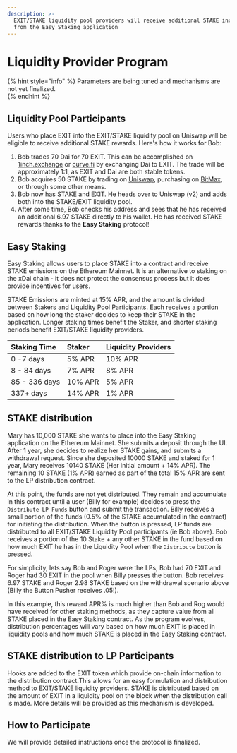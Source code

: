 ```yaml
---
description: >-
  EXIT/STAKE liquidity pool providers will receive additional STAKE incentives
  from the Easy Staking application
---
```


# Liquidity Provider Program

{% hint style="info" %}
Parameters are being tuned and mechanisms are not yet finalized.  
{% endhint %}

## Liquidity Pool Participants

Users who place EXIT into the EXIT/STAKE liquidity pool on Uniswap will be eligible to receive additional STAKE rewards. Here's how it works for Bob:

1. Bob trades 70 Dai for 70 EXIT. This can be accomplished on [1inch.exchange](https://1inch.exchange/#/) or [curve.fi](https://www.curve.fi/) by exchanging Dai to EXIT.  The trade will be approximately 1:1, as EXIT and Dai are both stable tokens. 
2. Bob acquires 50 STAKE by trading on [Uniswap](https://uniswap.exchange/swap), purchasing on [BitMax](https://bitmax.io/), or through some other means. 
3. Bob now has STAKE and EXIT.  He heads over to Uniswap \(v2\) and adds both into the STAKE/EXIT liquidity pool. 
4. After some time, Bob checks his address and sees that he has received an additional 6.97 STAKE directly to his wallet. He has received STAKE rewards thanks to the **Easy Staking** protocol!

## Easy Staking

Easy Staking allows users to place STAKE into a contract and receive STAKE  emissions on the Ethereum Mainnet. It is an alternative to staking on the xDai chain - it does not protect the consensus process but it does provide incentives for users.

STAKE Emissions are minted at 15% APR, and the amount is divided between Stakers and Liquidity Pool Participants. Each receives a portion based on how long the staker decides to keep their STAKE in the application. Longer staking times benefit the Staker, and shorter staking periods benefit EXIT/STAKE liquidity providers. 

| Staking Time | Staker | Liquidity Providers |
| :--- | :--- | :--- |
| 0 -7 days | 5% APR | 10% APR |
| 8 - 84 days | 7% APR | 8% APR |
| 85 - 336 days | 10% APR | 5% APR |
| 337+ days | 14% APR | 1% APR |

## STAKE distribution

Mary has 10,000 STAKE she wants to place into the Easy Staking application on the Ethereum Mainnet. She submits a deposit through the UI. After 1 year, she decides to realize her STAKE gains, and submits a withdrawal request.  Since she deposited 10000 STAKE and staked for 1 year,  Mary receives 10140 STAKE \(Her initial amount + 14% APR\).  The remaining 10 STAKE \(1% APR\) earned as part of the total 15% APR are sent to the LP distribution contract.

At this point, the funds are not yet distributed. They remain and accumulate in this contract until a user \(Billy for example\) decides to press the `Distribute LP Funds` button and submit the transaction. Billy receives a small portion of the funds \(0.5% of the STAKE accumulated in the contract\) for initiating the distribution. When the button is pressed, LP funds are distributed to all EXIT/STAKE Liquidity Pool participants \(ie Bob above\). Bob receives a portion of the 10 Stake + any other STAKE in the fund based on how much EXIT he has in the Liquidity Pool when the `Distribute` button is pressed. 

For simplicity, lets say Bob and Roger were the LPs, Bob had 70 EXIT and Roger had 30 EXIT in the pool when Billy presses the button. Bob receives 6.97 STAKE and Roger 2.98 STAKE based on the withdrawal scenario above \(Billy the Button Pusher receives .05!\). 

In this example, this reward APR% is much higher than Bob and Rog would have received for other staking methods, as they capture value from all STAKE placed in the Easy Staking contract. As the program evolves, distribution percentages will vary based on how much EXIT is placed in liquidity pools and how much STAKE is placed in the Easy Staking contract. 

## STAKE distribution to LP Participants

Hooks are added to the EXIT token which provide on-chain information to the distribution contract.This allows for an easy formulation and distribution method to EXIT/STAKE liquidity providers. STAKE is distributed based on the amount of EXIT in a liquidity pool on the block when the distribution call is made. More details will be provided as this mechanism is developed.

## How to Participate

We will provide detailed instructions once the protocol is finalized. 







